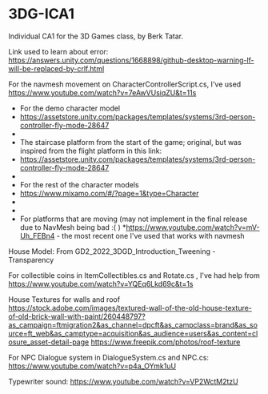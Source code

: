 # 3DG-ICA1
 Individual CA1 for the 3D Games class, by Berk Tatar.

Link used to learn about error: https://answers.unity.com/questions/1668898/github-desktop-warning-lf-will-be-replaced-by-crlf.html

For the navmesh movement on CharacterControllerScript.cs, I've used
https://www.youtube.com/watch?v=7eAwVUsiqZU&t=11s

* For the demo character model
 * https://assetstore.unity.com/packages/templates/systems/3rd-person-controller-fly-mode-28647
 * 
 * The staircase platform from the start of the game; original, but was inspired from the flight platform in this link:
 * https://assetstore.unity.com/packages/templates/systems/3rd-person-controller-fly-mode-28647
 * 
 * For the rest of the character models
 * https://www.mixamo.com/#/?page=1&type=Character
 * 
 * 
 * For platforms that are moving (may not implement in the final release due to NavMesh being bad :(  ) 
 *https://www.youtube.com/watch?v=mV-Uh_FEBn4   - the most recent one I've used that works with navmesh

House Model: From GD2_2022_3DGD_Introduction_Tweening - Transparency

For collectible coins in ItemCollectibles.cs and Rotate.cs , I've had help from
https://www.youtube.com/watch?v=YQEq6Lkd69c&t=1s

House Textures for walls and roof
https://stock.adobe.com/images/textured-wall-of-the-old-house-texture-of-old-brick-wall-with-paint/260448797?as_campaign=ftmigration2&as_channel=dpcft&as_campclass=brand&as_source=ft_web&as_camptype=acquisition&as_audience=users&as_content=closure_asset-detail-page
https://www.freepik.com/photos/roof-texture


For NPC Dialogue system in DialogueSystem.cs and NPC.cs:
https://www.youtube.com/watch?v=p4a_OYmk1uU


Typewriter sound:
https://www.youtube.com/watch?v=VP2WctM2tzU